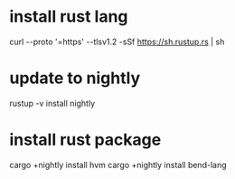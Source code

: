 
# install rust lang
curl --proto '=https' --tlsv1.2 -sSf https://sh.rustup.rs | sh

# update to nightly
rustup -v install  nightly

# install rust package
cargo +nightly install hvm
cargo +nightly install bend-lang
